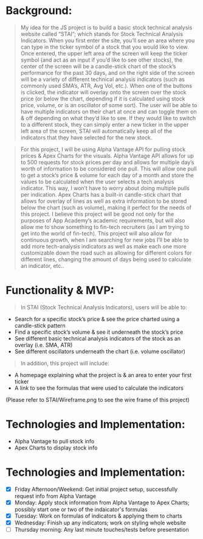 # Background:
> My idea for the JS project is to build a basic stock technical analysis 
website called “STAI”; which stands for Stock Technical Analysis Indicators. 
When you first enter the site, you’ll see an area where you can type in the 
ticker symbol of a stock that you would like to view. Once entered, the upper 
left area of the screen will keep the ticker symbol (and act as an input if 
you’d like to see other stocks), the center of the screen will be a candle-stick 
chart of the stock’s performance for the past 30 days, and on the right side 
of the screen will be a variety of different technical analysis indicators 
(such as commonly used SMA’s, ATR, Avg Vol, etc.). When one of the buttons 
is clicked, the indicator will overlay onto the screen over the stock price 
(or below the chart, depending if it is calculated using stock price, volume, 
or is an oscillator of some sort). The user will be able to have multiple 
indicators on their chart at once and can toggle them on & off depending on 
what they’d like to see. If they would like to switch to a different stock, 
they can simply enter a new ticker in the upper left area of the screen, STAI 
will automatically keep all of the indicators that they have selected for the new stock.

> For this project, I will be using Alpha Vantage API for pulling stock prices 
& Apex Charts for the visuals. Alpha Vantage API allows for up to 500 requests 
for stock prices per day and allows for multiple day’s worth of information to 
be considered one pull. This will allow one pull to get a stock’s price & volume 
for each day of a month and store the values to be calculated when the user 
selects a tech analysis indicator. This way, I won’t have to worry about doing 
multiple pulls per indication. Apex Charts has a built-in candle-stick chart 
that allows for overlay of lines as well as extra information to be stored 
below the chart (such as volume), making it perfect for the needs of this project.
I believe this project will be good not only for the purposes of App Academy’s 
academic requirements, but will also allow me to show something to fin-tech 
recruiters (as I am trying to get into the world of fin-tech). This project 
will also allow for continuous growth, when I am searching for new jobs I’ll 
be able to add more tech-analysis indicators as well as make each one more 
customizable down the road such as allowing for different colors for different 
lines, changing the amount of days being used to calculate an indicator, etc.. 

# Functionality & MVP:
> In  STAI (Stock Technical Analysis Indicators), users will be able to:

- Search for a specific stock’s price & see the price charted using a candle-stick pattern
- Find a specific stock’s volume & see it underneath the stock’s price
- See different basic technical analysis indicators of the stock as an overlay (i.e. SMA, ATR) 
- See different oscillators underneath the chart (i.e. volume oscillator)

> In addition, this project will include:
- A homepage explaining what the project is & an area to enter your first ticker
- A link to see the formulas that were used to calculate the indicators


(Please refer to STAI/Wireframe.png to see the wire frame of this project)

# Technologies and Implementation:
- Alpha Vantage to pull stock info
- Apex Charts to display stock info

# Technologies and Implementation:
- [x] Friday Afternoon/Weekend: Get initial project setup, successfully request info from Alpha Vantage
- [x] Monday: Apply stock information from Alpha Vantage to Apex Charts; possibly start one or two of the indaicator's formulas
- [x] Tuesday: Work on formulas of indicators  & applying them to charts
- [x] Wednesday: Finish up any indicators; work on styling whole website
- [ ] Thursday morning: Any last minute touches/tests before presentation
